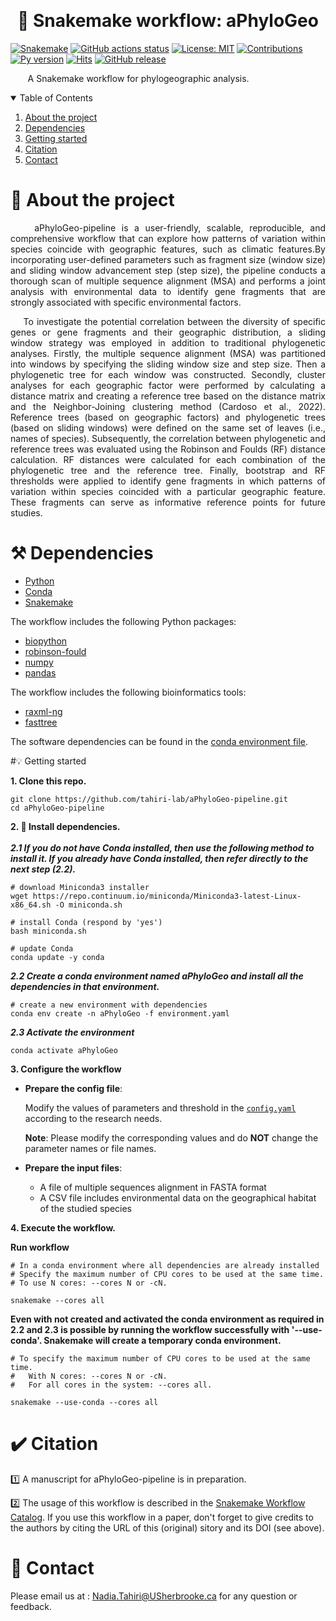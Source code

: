 ﻿﻿﻿﻿﻿﻿﻿﻿<h1  align="center">🐍 Snakemake workflow: aPhyloGeo </h1> <p align='center'> 

[![Snakemake](https://img.shields.io/badge/snakemake-≥7.17.0-brightgreen.svg)](https://snakemake.github.io)
[![GitHub actions status](https://github.com/tahiri-lab/aPhyloGeo-pipeline/workflows/Tests/badge.svg?branch=main)](https://github.com/tahiri-lab/aPhyloGeo-pipeline/actions?query=branch%3Amain+workflow%3ATests)
[![License: MIT](https://img.shields.io/badge/License-MIT-yellow.svg)](https://opensource.org/licenses/MIT) 
[![Contributions](https://img.shields.io/badge/contributions-welcome-blue.svg)](https://pysd.readthedocs.io/en/latest/development/development_index.html)
[![Py version](https://img.shields.io/pypi/pyversions/pysd.svg)](https://pypi.python.org/pypi/pysd/)
[![Hits](https://hits.seeyoufarm.com/api/count/incr/badge.svg?url=https%3A%2F%2Fgithub.com%2Ftahiri-lab%2FaPhyloGeo-pipeline&count_bg=%2379C83D&title_bg=%23555555&icon=&icon_color=%23E7E7E7&title=hits&edge_flat=false)](https://hits.seeyoufarm.com)
[![GitHub release](https://img.shields.io/github/v/release/tahiri-lab/aPhyloGeo-pipeline.svg?maxAge=3600)](https://github.com/tahiri-lab/aPhyloGeo-pipeline/releases/)

</p>

<p align="justify">&nbsp;&nbsp;&nbsp;&nbsp;&nbsp;&nbsp; A Snakemake workflow for phylogeographic analysis.</p>

<details open>
  <summary>Table of Contents</summary>
  <ol>
    <li>
      <a href="#about-the-project">About the project</a>
    </li>
    <li>
      <a href="#Dependencies">Dependencies</a>
    </li>
    <li>
      <a href="#Getting-started">Getting started</a>
    </li>
    <li>
      <a href="#Citation">Citation</a>
    </li>
    <li>
      <a href="#contact">Contact</a>
    </li>
  </ol>
</details>


# 📝 About the project
<p align="justify">&nbsp;&nbsp;&nbsp;&nbsp;aPhyloGeo-pipeline is a user-friendly, scalable, reproducible, and comprehensive workflow that can explore how patterns of variation within species coincide with geographic features, such as climatic features.By incorporating user-defined parameters such as fragment size (window size) and sliding window advancement step (step size), the pipeline conducts a thorough scan of multiple sequence alignment (MSA) and performs a joint analysis with environmental data to identify gene fragments that are strongly associated with specific environmental factors.</p>

<p align="justify">&nbsp;&nbsp;&nbsp;&nbsp;To investigate the potential correlation between the diversity of specific genes or gene fragments and their geographic distribution, a sliding window strategy was employed in addition to traditional phylogenetic analyses. Firstly, the multiple sequence alignment (MSA) was partitioned into windows by specifying the sliding window size and step size. Then a phylogenetic tree for each window was constructed. Secondly, cluster analyses for each geographic factor were performed by calculating a distance matrix and creating a reference tree based on the distance matrix and the Neighbor-Joining clustering method (Cardoso et al., 2022). Reference trees (based on geographic factors) and phylogenetic trees (based on sliding windows) were defined on the same set of leaves (i.e., names of species). Subsequently, the correlation between phylogenetic and reference trees was evaluated using the Robinson and Foulds (RF) distance calculation. RF distances were calculated for each combination of the phylogenetic tree and the reference tree. Finally, bootstrap and RF thresholds were applied to identify gene fragments in which patterns of variation within species coincided with a particular geographic feature. These fragments can serve as informative reference points for future studies.</p>

# ⚒️ Dependencies

-   [Python](https://www.python.org/)
-   [Conda](https://conda.io/)  
-   [Snakemake](https://snakemake.readthedocs.io/)  

The workflow includes the following Python packages:
- [biopython](https://pypi.org/project/biopython/)
- [robinson-fould](https://pypi.org/project/robinson-foulds/)
- [numpy](https://pypi.org/project/numpy/)
- [pandas](https://pypi.org/project/pandas/)


The workflow includes the following bioinformatics tools:
- [raxml-ng](https://github.com/amkozlov/raxml-ng)
- [fasttree](http://www.microbesonline.org/fasttree/)

The software dependencies can be found in the [conda environment file](https://github.com/tahiri-lab/aPhyloGeo-pipeline/blob/main/environment.yaml).

#💡 Getting started 

**1. Clone this repo.**

    git clone https://github.com/tahiri-lab/aPhyloGeo-pipeline.git
    cd aPhyloGeo-pipeline


**2. 🚀 Install dependencies.** <br><br>
***2.1 If you do not have Conda installed, then use the following method to install it. If you already have Conda installed, then refer directly to the next step (2.2).***

    # download Miniconda3 installer
    wget https://repo.continuum.io/miniconda/Miniconda3-latest-Linux-x86_64.sh -O miniconda.sh
    
    # install Conda (respond by 'yes')
    bash miniconda.sh
    
    # update Conda
    conda update -y conda
    
  
 ***2.2 Create a conda environment named aPhyloGeo and install all the dependencies in that environment.***<br>
 
 
    # create a new environment with dependencies 
    conda env create -n aPhyloGeo -f environment.yaml
    
    
 ***2.3 Activate the environment***   <br>
 
    conda activate aPhyloGeo
    
**3. Configure the workflow**

-   **Prepare the config file**:

	Modify the values of parameters and threshold in the [`config.yaml`](https://github.com/tahiri-lab/aPhyloGeo-pipeline/blob/main/config/config.yaml) according to the research needs.  <br>
	
	**Note**:  Please modify the corresponding values and do **NOT** change the parameter names or file names.

-   **Prepare the input files**:
	- A file of multiple sequences alignment in FASTA format
	- A CSV file includes environmental data on the geographical habitat of the studied species

**4. Execute the workflow.**

**Run workflow**

    
    # In a conda environment where all dependencies are already installed
    # Specify the maximum number of CPU cores to be used at the same time.
    # To use N cores: --cores N or -cN.
    
    snakemake --cores all
    
**Even with not created and activated the conda environment as required in 2.2 and 2.3 is possible by running the workflow successfully with '--use-conda'. Snakemake will create a temporary conda environment.**  <br>
    
    # To specify the maximum number of CPU cores to be used at the same time. 
    # 	With N cores: --cores N or -cN. 
    # 	For all cores in the system: --cores all. 
    
    snakemake --use-conda --cores all
    

# ✔️ Citation

1️⃣ A manuscript for aPhyloGeo-pipeline is in preparation.

2️⃣ The usage of this workflow is described in the [Snakemake Workflow Catalog](https://snakemake.github.io/snakemake-workflow-catalog/?usage=tahiri-lab%2FaPhyloGeo-pipeline). If you use this workflow in a paper, don't forget to give credits to the authors by citing the URL of this (original) sitory and its DOI (see above).
	
# 📧 Contact
Please email us at : <Nadia.Tahiri@USherbrooke.ca> for any question or feedback.
